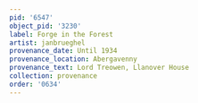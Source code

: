 ```yaml
---
pid: '6547'
object_pid: '3230'
label: Forge in the Forest
artist: janbrueghel
provenance_date: Until 1934
provenance_location: Abergavenny
provenance_text: Lord Treowen, Llanover House
collection: provenance
order: '0634'
---
```

